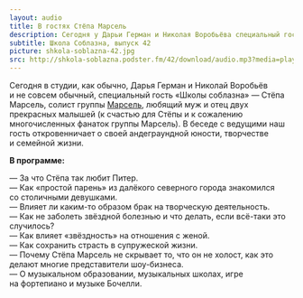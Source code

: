 ```yaml
---
layout: audio
title: В гостях Стёпа Марсель
description: Сегодня у Дарьи Герман и Николая Воробьёва специальный гость — Стёпа Марсель, солист группы Марсель.  
subtitle: Школа Соблазна, выпуск 42
picture: shkola-soblazna-42.jpg
src: http://shkola-soblazna.podster.fm/42/download/audio.mp3?media=player
---
```


Сегодня в студии, как обычно, Дарья Герман и Николай Воробьёв и не совсем обычный, специальный гость «Школы соблазна» — Стёпа Марсель, солист группы [Марсель](http://www.marselband.ru), любящий муж и отец двух прекрасных малышей (к счастью для Стёпы и к сожалению многочисленных фанаток группы Марсель). В беседе с ведущими наш гость откровенничает о своей андеграундной юности, творчестве и семейной жизни.  

**В программе:**

— За что Стёпа так любит Питер.  
— Как «простой парень» из далёкого северного города знакомился со столичными девушками.  
— Влияет ли каким-то образом брак на творческую деятельность.  
— Как не заболеть звёздной болезнью и что делать, если всё-таки это случилось?  
— Как влияет «звёздность» на отношения с женой.  
— Как сохранить страсть в супружеской жизни.  
— Почему Стёпа Марсель не скрывает то, что он не холост, как это делают многие представители шоу-бизнеса.  
— О музыкальном образовании, музыкальных школах, игре на фортепиано и музыке Бочелли.   
